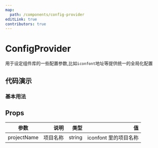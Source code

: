 ```yaml
---
map:
  path: /components/config-provider
editLink: true
contributors: true
---
```


# ConfigProvider

用于设定组件库的一些配置参数,比如`iconfont`地址等提供统一的全局化配置

## 代码演示

### 基本用法

<demo src="./demo/demo.tsx"
  language="tsx"
  title="基本用法"></demo>

## Props

| 参数        |     说明 |   类型 |                    值 |
| ----------- | -------: | -----: | --------------------: |
| projectName | 项目名称 | string | iconfont 里的项目名称 |

